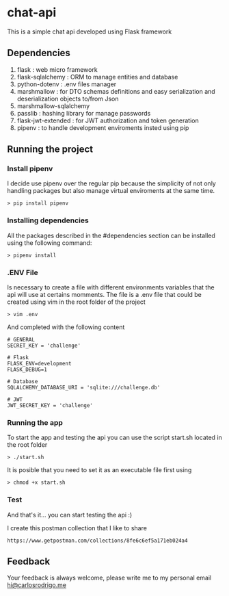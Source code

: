 # chat-api
This is a simple chat api developed using Flask framework

## Dependencies ##

1) flask : web micro framework
2) flask-sqlalchemy : ORM to manage entities and database
3) python-dotenv : .env files manager
4) marshmallow : for DTO schemas definitions and easy serialization and deserialization objects to/from Json
5) marshmallow-sqlalchemy
6) passlib : hashing library for manage passwords
7) flask-jwt-extended : for JWT authorization and token generation
8) pipenv : to handle development enviroments insted using pip

## Running the project ##
### Install pipenv ###
I decide use pipenv over the regular pip because the simplicity of not only handling packages but also manage virtual enviroments at the same time. 

    > pip install pipenv
    

### Installing dependencies ###
All the packages described in the #dependencies section can be installed using the following command:

    > pipenv install

### .ENV File ###
Is necessary to create a file with different environments variables that the api will use at certains momments. The file is a .env file that could be created using vim in the root folder of the project

    > vim .env
    
And completed with the following content

    # GENERAL
    SECRET_KEY = 'challenge'

    # Flask
    FLASK_ENV=development
    FLASK_DEBUG=1

    # Database
    SQLALCHEMY_DATABASE_URI = 'sqlite:///challenge.db'

    # JWT
    JWT_SECRET_KEY = 'challenge'

### Running the app ###
To start the app and testing the api you can use the script start.sh located in the root folder

    > ./start.sh
    
It is posible that you need to set it as an executable file first using 
    
    > chmod +x start.sh

### Test ###

And that's it... you can start testing the api :)

I create this postman collection that I like to share

    https://www.getpostman.com/collections/8fe6c6ef5a171eb024a4

## Feedback ##
Your feedback is always welcome, please write me to my personal email hi@carlosrodrigo.me
